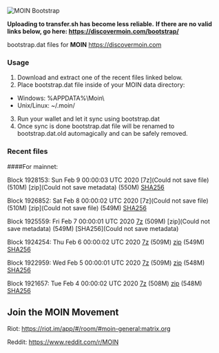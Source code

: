 ![MOIN Bootstrap](https://i.imgur.com/KjM1jMp.jpg)

**Uploading to transfer.sh has become less reliable.**
**If there are no valid links below, go here: https://discovermoin.com/bootstrap/**

bootstrap.dat files for **MOIN** https://discovermoin.com

### Usage

1. Download and extract one of the recent files linked below.
2. Place bootstrap.dat file inside of your MOIN data directory:
 - Windows: %APPDATA%\Moin\
 - Unix/Linux: ~/.moin/
3. Run your wallet and let it sync using bootstrap.dat
4. Once sync is done bootstrap.dat file will be renamed to bootstrap.dat.old automagically and can be safely removed.


### Recent files

####For mainnet:

Block 1928153: Sun Feb  9 00:00:03 UTC 2020 [7z](Could not save file) (510M) [zip](Could not save metadata) (550M) [SHA256](https://transfer.sh/H28EE/sha256.txt)

Block 1926852: Sat Feb  8 00:00:02 UTC 2020 [7z](Could not save file) (510M) [zip](Could not save file) (549M) [SHA256]()

Block 1925559: Fri Feb  7 00:00:01 UTC 2020 [7z]() (509M) [zip](Could not save metadata) (549M) [SHA256](Could not save metadata)

Block 1924254: Thu Feb  6 00:00:02 UTC 2020 [7z](https://transfer.sh/YoxCh/bootstrap.dat.20200206.7z) (509M) [zip](https://transfer.sh/UonIt/bootstrap.dat.20200206.zip) (549M) [SHA256](https://transfer.sh/jusB5/sha256.txt)

Block 1922959: Wed Feb  5 00:00:01 UTC 2020 [7z]() (509M) [zip]() (548M) [SHA256]()

Block 1921657: Tue Feb  4 00:00:02 UTC 2020 [7z]() (508M) [zip]() (548M) [SHA256]()

## Join the MOIN Movement

Riot: https://riot.im/app/#/room/#moin-general:matrix.org

Reddit: https://www.reddit.com/r/MOIN
